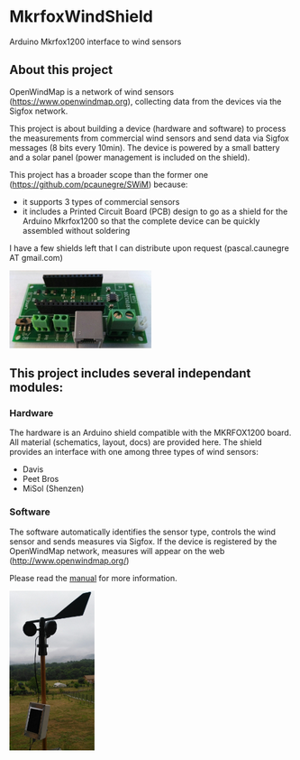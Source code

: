 # MkrfoxWindShield
Arduino Mkrfox1200 interface to wind sensors


## About this project
    
OpenWindMap is a network of wind sensors (https://www.openwindmap.org), 
collecting data from the devices via the Sigfox network.

This project is about building a device (hardware and software) to process 
the measurements from commercial wind sensors and send data via Sigfox 
messages (8 bits every 10min). The device is powered by a small battery and
a solar panel (power management is included on the shield).

This project has a broader scope than the former one (https://github.com/pcaunegre/SWiM) because:
- it supports 3 types of commercial sensors
- it includes a Printed Circuit Board (PCB) design to go as a shield for the Arduino Mkrfox1200
  so that the complete device can be quickly assembled without soldering 

I have a few shields left that I can distribute upon request (pascal.caunegre AT gmail.com)

<img src="doc/Shield.jpg" width="50%">

## This project includes several independant modules:

### Hardware
    
The hardware is an Arduino shield compatible with the MKRFOX1200 board.
All material (schematics, layout, docs) are provided here.
The shield provides an interface with one among three types of wind sensors:
- Davis
- Peet Bros
- MiSol (Shenzen)


### Software 
    
The software automatically identifies the sensor type, controls the wind sensor 
and sends measures via Sigfox.
If the device is registered by the OpenWindMap network, measures will appear 
on the web (http://www.openwindmap.org/)

Please read the [manual](doc/Manual.pdf) for more information.

<img src="doc/WindSensor.jpg" width="30%">

